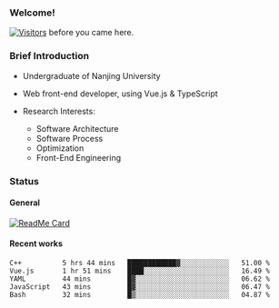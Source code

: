 ### Welcome!

[![Visitors](https://visitor-badge.laobi.icu/badge?page_id=HermitSun.HermitSun)]() before you came here.

### Brief Introduction

- Undergraduate of Nanjing University

- Web front-end developer, using Vue.js & TypeScript

- Research Interests: 
  - Software Architecture
  - Software Process
  - Optimization
  - Front-End Engineering

### Status

#### General

[![ReadMe Card](https://github-readme-stats.hermitsun.vercel.app/api?username=HermitSun&count_private=true&show_icons=true)]()

#### Recent works

<!--START_SECTION:waka-->
```text
C++          5 hrs 44 mins   ████████████▓░░░░░░░░░░░░   51.00 % 
Vue.js       1 hr 51 mins    ████░░░░░░░░░░░░░░░░░░░░░   16.49 % 
YAML         44 mins         █▓░░░░░░░░░░░░░░░░░░░░░░░   06.62 % 
JavaScript   43 mins         █▓░░░░░░░░░░░░░░░░░░░░░░░   06.47 % 
Bash         32 mins         █▒░░░░░░░░░░░░░░░░░░░░░░░   04.87 % 
```
<!--END_SECTION:waka-->
